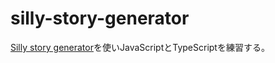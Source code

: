 # silly-story-generator

[Silly story generator](https://developer.mozilla.org/en-US/docs/Learn/JavaScript/First_steps/Silly_story_generator
)を使いJavaScriptとTypeScriptを練習する。
